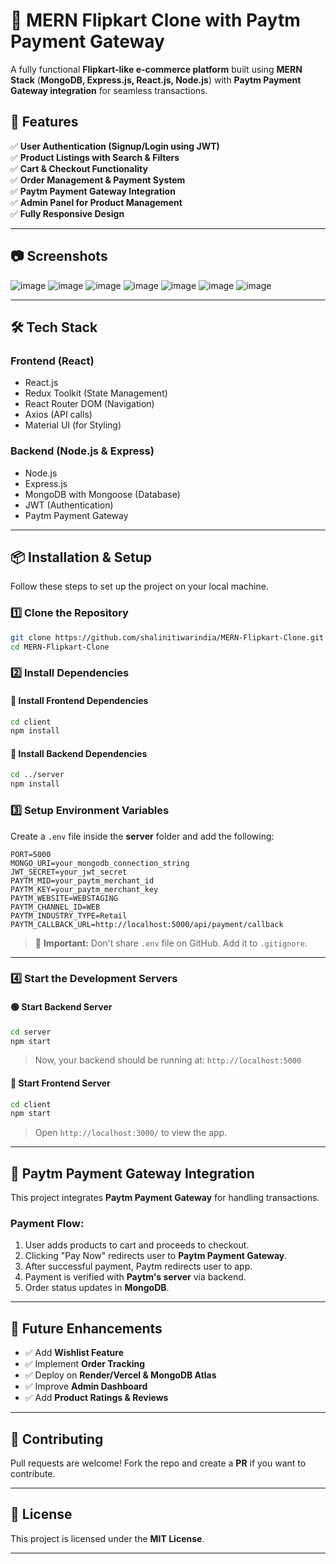 
# 🛒 MERN Flipkart Clone with Paytm Payment Gateway

A fully functional **Flipkart-like e-commerce platform** built using **MERN Stack** (**MongoDB, Express.js, React.js, Node.js**) with **Paytm Payment Gateway integration** for seamless transactions.

## 🚀 Features

✅ **User Authentication (Signup/Login using JWT)**  
✅ **Product Listings with Search & Filters**  
✅ **Cart & Checkout Functionality**  
✅ **Order Management & Payment System**  
✅ **Paytm Payment Gateway Integration**  
✅ **Admin Panel for Product Management**  
✅ **Fully Responsive Design**  

---

## 📷 Screenshots  

![image](https://github.com/user-attachments/assets/4431f78c-492f-4b7b-9654-5f96986a6028)
![image](https://github.com/user-attachments/assets/ca622811-f653-44a3-a152-e59b76ce2dcb)
![image](https://github.com/user-attachments/assets/9df4cfe7-693c-48b9-9e48-3c1ca716aea9)
![image](https://github.com/user-attachments/assets/d24557ef-420f-4f2f-bc97-9ad65a2bdedc)
![image](https://github.com/user-attachments/assets/93cb2082-2939-42da-a8ab-413db25ad4f7)
![image](https://github.com/user-attachments/assets/f32bb781-5591-4244-88b1-36eba0cbcad0)
![image](https://github.com/user-attachments/assets/7e8cf4c0-8af0-4c86-9614-df7ca32ad256)







---

## 🛠️ Tech Stack

### **Frontend (React)**
- React.js
- Redux Toolkit (State Management)
- React Router DOM (Navigation)
- Axios (API calls)
- Material UI (for Styling)

### **Backend (Node.js & Express)**
- Node.js
- Express.js
- MongoDB with Mongoose (Database)
- JWT (Authentication)
- Paytm Payment Gateway

---

## 📦 Installation & Setup

Follow these steps to set up the project on your local machine.

### 1️⃣ Clone the Repository
```bash
git clone https://github.com/shalinitiwarindia/MERN-Flipkart-Clone.git
cd MERN-Flipkart-Clone
```

### 2️⃣ Install Dependencies  

#### 🔹 Install **Frontend Dependencies**  
```bash
cd client
npm install
```

#### 🔹 Install **Backend Dependencies**  
```bash
cd ../server
npm install
```

### 3️⃣ Setup Environment Variables  
Create a `.env` file inside the **server** folder and add the following:

```plaintext
PORT=5000
MONGO_URI=your_mongodb_connection_string
JWT_SECRET=your_jwt_secret
PAYTM_MID=your_paytm_merchant_id
PAYTM_KEY=your_paytm_merchant_key
PAYTM_WEBSITE=WEBSTAGING
PAYTM_CHANNEL_ID=WEB
PAYTM_INDUSTRY_TYPE=Retail
PAYTM_CALLBACK_URL=http://localhost:5000/api/payment/callback
```

> 🛑 **Important:** Don't share `.env` file on GitHub. Add it to `.gitignore`.

---

### 4️⃣ Start the Development Servers  

#### 🟢 Start **Backend Server**
```bash
cd server
npm start
```
> Now, your backend should be running at: `http://localhost:5000`

#### 🔵 Start **Frontend Server**
```bash
cd client
npm start
```
> Open `http://localhost:3000/` to view the app.

---

## 🏦 Paytm Payment Gateway Integration

This project integrates **Paytm Payment Gateway** for handling transactions.

### **Payment Flow:**
1. User adds products to cart and proceeds to checkout.
2. Clicking "Pay Now" redirects user to **Paytm Payment Gateway**.
3. After successful payment, Paytm redirects user to app.
4. Payment is verified with **Paytm's server** via backend.
5. Order status updates in **MongoDB**.

---

## 🎯 Future Enhancements
- ✅ Add **Wishlist Feature**
- ✅ Implement **Order Tracking**
- ✅ Deploy on **Render/Vercel & MongoDB Atlas**
- ✅ Improve **Admin Dashboard**
- ✅ Add **Product Ratings & Reviews**

---

## 🤝 Contributing
Pull requests are welcome! Fork the repo and create a **PR** if you want to contribute.

---

## 📜 License
This project is licensed under the **MIT License**.

---

